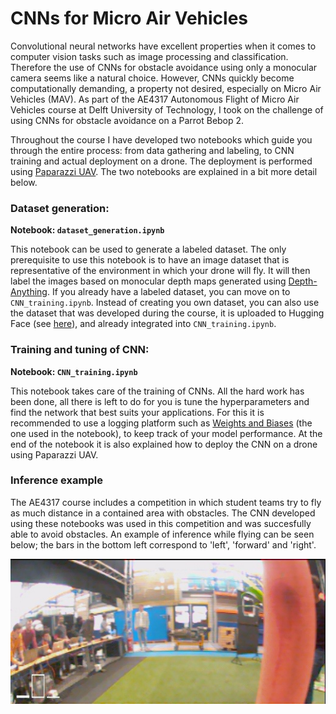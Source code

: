 # CNNs for Micro Air Vehicles
Convolutional neural networks have excellent properties when it comes to computer vision tasks such as image processing and classification. Therefore the use of CNNs for obstacle avoidance using only a monocular camera seems like a natural choice. However, CNNs quickly become computationally demanding, a property not desired, especially on Micro Air Vehicles (MAV). As part of the AE4317 Autonomous Flight of Micro Air Vehicles course at Delft University of Technology, I took on the challenge of using CNNs for obstacle avoidance on a Parrot Bebop 2.

Throughout the course I have developed two notebooks which guide you through the entire process: from data gathering and labeling, to CNN training and actual deployment on a drone. The deployment is performed using [Paparazzi UAV](https://github.com/paparazzi/paparazzi). The two notebooks are explained in a bit more detail below.

### Dataset generation:
**Notebook: `dataset_generation.ipynb`**

This notebook can be used to generate a labeled dataset. The only prerequisite to use this notebook is to have an image dataset that is representative of the environment in which your drone will fly. It will then label the images based on monocular depth maps generated using [Depth-Anything](https://github.com/LiheYoung/Depth-Anything). If you already have a labeled dataset, you can move on to `CNN_training.ipynb`. Instead of creating you own dataset, you can also use the dataset that was developed during the course, it is uploaded to Hugging Face (see [here](https://huggingface.co/datasets/Timdb/AE4317-cyberzoo-tudelft)), and already integrated into `CNN_training.ipynb`.

### Training and tuning of CNN:
**Notebook: `CNN_training.ipynb`**

This notebook takes care of the training of CNNs. All the hard work has been done, all there is left to do for you is tune the hyperparameters and find the network that best suits your applications. For this it is recommended to use a logging platform such as [Weights and Biases](https://wandb.ai/site) (the one used in the notebook), to keep track of your model performance. At the end of the notebook it is also explained how to deploy the CNN on a drone using Paparazzi UAV.

### Inference example
The AE4317 course includes a competition in which student teams try to fly as much distance in a contained area with obstacles. The CNN developed using these notebooks was used in this competition and was succesfully able to avoid obstacles. An example of inference while flying can be seen below; the bars in the bottom left correspond to 'left', 'forward' and 'right'.

![Inference](assets/inference_example.jpg)
